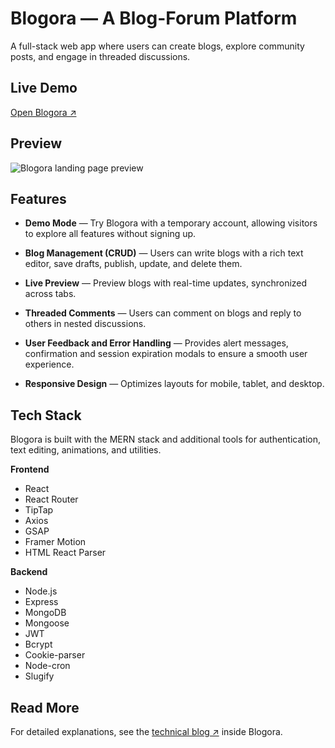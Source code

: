# Blogora — A Blog-Forum Platform

A full-stack web app where users can create blogs, explore community posts, and engage in threaded discussions.

## Live Demo

[Open Blogora ↗](#)

## Preview

![Blogora landing page preview](./client/src/assets/images/blogora_preview.gif)

## Features
- **Demo Mode** — Try Blogora with a temporary account, allowing visitors to explore all features without signing up.

- **Blog Management (CRUD)** — Users can write blogs with a rich text editor, save drafts, publish, update, and delete them.

- **Live Preview** — Preview blogs with real-time updates, synchronized across tabs.

- **Threaded Comments** — Users can comment on blogs and reply to others in nested discussions.

- **User Feedback and Error Handling** — Provides alert messages, confirmation and session expiration modals to ensure a smooth user experience.

- **Responsive Design** — Optimizes layouts for mobile, tablet, and desktop.

## Tech Stack

Blogora is built with the MERN stack and additional tools for authentication, text editing, animations, and utilities.

**Frontend**
- React
- React Router
- TipTap
- Axios
- GSAP
- Framer Motion
- HTML React Parser

**Backend**
- Node.js
- Express
- MongoDB
- Mongoose
- JWT
- Bcrypt
- Cookie-parser
- Node-cron
- Slugify

## Read More

For detailed explanations, see the [technical blog ↗](#) inside Blogora.